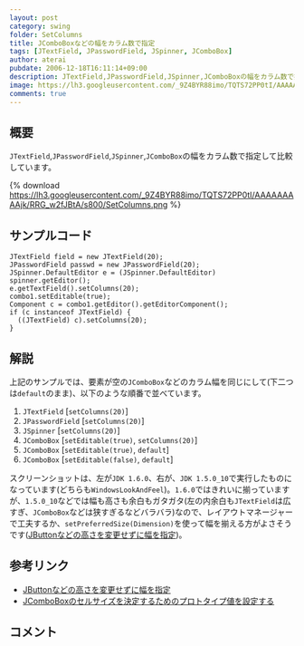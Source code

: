 ```yaml
---
layout: post
category: swing
folder: SetColumns
title: JComboBoxなどの幅をカラム数で指定
tags: [JTextField, JPasswordField, JSpinner, JComboBox]
author: aterai
pubdate: 2006-12-18T16:11:14+09:00
description: JTextField,JPasswordField,JSpinner,JComboBoxの幅をカラム数で指定して比較しています。
image: https://lh3.googleusercontent.com/_9Z4BYR88imo/TQTS72PP0tI/AAAAAAAAAjk/RRG_w2fJBtA/s800/SetColumns.png
comments: true
---
```

## 概要
`JTextField`,`JPasswordField`,`JSpinner`,`JComboBox`の幅をカラム数で指定して比較しています。

{% download https://lh3.googleusercontent.com/_9Z4BYR88imo/TQTS72PP0tI/AAAAAAAAAjk/RRG_w2fJBtA/s800/SetColumns.png %}

## サンプルコード
<pre class="prettyprint"><code>JTextField field = new JTextField(20);
JPasswordField passwd = new JPasswordField(20);
JSpinner.DefaultEditor e = (JSpinner.DefaultEditor) spinner.getEditor();
e.getTextField().setColumns(20);
combo1.setEditable(true);
Component c = combo1.getEditor().getEditorComponent();
if (c instanceof JTextField) {
  ((JTextField) c).setColumns(20);
}
</code></pre>

## 解説
上記のサンプルでは、要素が空の`JComboBox`などのカラム幅を同じにして(下二つは`default`のまま)、以下のような順番で並べています。
1. `JTextField` [`setColumns(20)`]
1. `JPasswordField` [`setColumns(20)`]
1. `JSpinner` [`setColumns(20)`]
1. `JComboBox` [`setEditable(true)`, `setColumns(20)`]
1. `JComboBox` [`setEditable(true)`, `default`]
1. `JComboBox` [`setEditable(false)`, `default`]

スクリーンショットは、左が`JDK 1.6.0`、右が、`JDK 1.5.0_10`で実行したものになっています(どちらも`WindowsLookAndFeel`)。`1.6.0`ではきれいに揃っていますが、`1.5.0_10`などでは幅も高さも余白もガタガタ(左の内余白も`JTextField`は広すぎ、`JComboBox`などは狭すぎるなどバラバラ)なので、レイアウトマネージャーで工夫するか、`setPreferredSize(Dimension)`を使って幅を揃える方がよさそうです([JButtonなどの高さを変更せずに幅を指定](http://ateraimemo.com/Swing/ButtonWidth.html))。

## 参考リンク
- [JButtonなどの高さを変更せずに幅を指定](http://ateraimemo.com/Swing/ButtonWidth.html)
- [JComboBoxのセルサイズを決定するためのプロトタイプ値を設定する](http://ateraimemo.com/Swing/PrototypeDisplayValue.html)

<!-- dummy comment line for breaking list -->

## コメント
